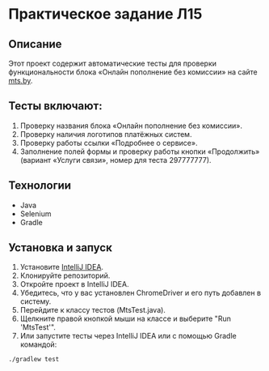 # Практическое задание Л15

## Описание

Этот проект содержит автоматические тесты для проверки функциональности блока «Онлайн пополнение без комиссии» на сайте [mts.by](http://mts.by).

## Тесты включают:

1. Проверку названия блока «Онлайн пополнение без комиссии».
2. Проверку наличия логотипов платёжных систем.
3. Проверку работы ссылки «Подробнее о сервисе».
4. Заполнение полей формы и проверку работы кнопки «Продолжить» (вариант «Услуги связи», номер для теста 297777777).

## Технологии

- Java
- Selenium
- Gradle

## Установка и запуск

1. Установите [IntelliJ IDEA](https://www.jetbrains.com/idea/).
2. Клонируйте репозиторий.
3. Откройте проект в IntelliJ IDEA.
4. Убедитесь, что у вас установлен ChromeDriver и его путь добавлен в систему.
5. Перейдите к классу тестов (MtsTest.java).
6. Щелкните правой кнопкой мыши на классе и выберите "Run 'MtsTest'".
7. Или запустите тесты через IntelliJ IDEA или с помощью Gradle командой:

```sh
./gradlew test

